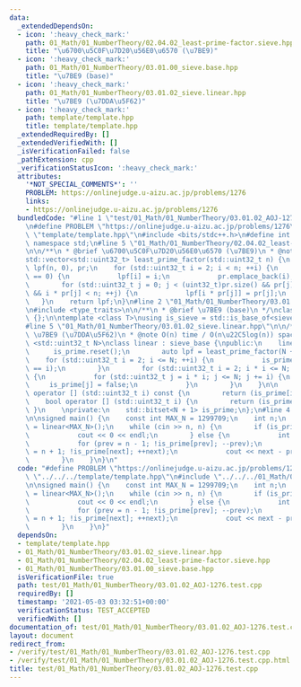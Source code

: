 ```yaml
---
data:
  _extendedDependsOn:
  - icon: ':heavy_check_mark:'
    path: 01_Math/01_NumberTheory/02.04.02_least-prime-factor.sieve.hpp
    title: "\u6700\u5C0F\u7D20\u56E0\u6570 (\u7BE9)"
  - icon: ':heavy_check_mark:'
    path: 01_Math/01_NumberTheory/03.01.00_sieve.base.hpp
    title: "\u7BE9 (base)"
  - icon: ':heavy_check_mark:'
    path: 01_Math/01_NumberTheory/03.01.02_sieve.linear.hpp
    title: "\u7BE9 (\u7DDA\u5F62)"
  - icon: ':heavy_check_mark:'
    path: template/template.hpp
    title: template/template.hpp
  _extendedRequiredBy: []
  _extendedVerifiedWith: []
  _isVerificationFailed: false
  _pathExtension: cpp
  _verificationStatusIcon: ':heavy_check_mark:'
  attributes:
    '*NOT_SPECIAL_COMMENTS*': ''
    PROBLEM: https://onlinejudge.u-aizu.ac.jp/problems/1276
    links:
    - https://onlinejudge.u-aizu.ac.jp/problems/1276
  bundledCode: "#line 1 \"test/01_Math/01_NumberTheory/03.01.02_AOJ-1276.test.cpp\"\
    \n#define PROBLEM \"https://onlinejudge.u-aizu.ac.jp/problems/1276\"\n#line 1\
    \ \"template/template.hpp\"\n#include <bits/stdc++.h>\n#define int int64_t\nusing\
    \ namespace std;\n#line 5 \"01_Math/01_NumberTheory/02.04.02_least-prime-factor.sieve.hpp\"\
    \n\n/**\n * @brief \u6700\u5C0F\u7D20\u56E0\u6570 (\u7BE9)\n * @note O(n)\n */\n\
    std::vector<std::uint32_t> least_prime_factor(std::uint32_t n) {\n    std::vector<std::uint32_t>\
    \ lpf(n, 0), pr;\n    for (std::uint32_t i = 2; i < n; ++i) {\n        if (lpf[i]\
    \ == 0) {\n            lpf[i] = i;\n            pr.emplace_back(i);\n        }\n\
    \        for (std::uint32_t j = 0; j < (uint32_t)pr.size() && pr[j] <= lpf[i]\
    \ && i * pr[j] < n; ++j) {\n            lpf[i * pr[j]] = pr[j];\n        }\n \
    \   }\n    return lpf;\n}\n#line 2 \"01_Math/01_NumberTheory/03.01.00_sieve.base.hpp\"\
    \n#include <type_traits>\n\n/**\n * @brief \u7BE9 (base)\n */\nclass sieve_base\
    \ {};\n\ntemplate <class T>\nusing is_sieve = std::is_base_of<sieve_base, T>;\n\
    #line 5 \"01_Math/01_NumberTheory/03.01.02_sieve.linear.hpp\"\n\n/**\n * @brief\
    \ \u7BE9 (\u7DDA\u5F62)\n * @note O(n) time / O(n\u22C5log(n)) space\n */\ntemplate\
    \ <std::uint32_t N>\nclass linear : sieve_base {\npublic:\n    linear() {\n  \
    \      is_prime.reset();\n        auto lpf = least_prime_factor(N + 1);\n    \
    \    for (std::uint32_t i = 2; i <= N; ++i) {\n            is_prime[i] = (lpf[i]\
    \ == i);\n        }\n        for (std::uint32_t i = 2; i * i <= N; ++i) if (is_prime[i])\
    \ {\n            for (std::uint32_t j = i * i; j <= N; j += i) {\n           \
    \     is_prime[j] = false;\n            }\n        }\n    }\n\n    const bool&\
    \ operator [] (std::uint32_t i) const {\n        return (is_prime[i]);\n    }\n\
    \    bool operator [] (std::uint32_t i) {\n        return (is_prime[i]);\n   \
    \ }\n    \nprivate:\n    std::bitset<N + 1> is_prime;\n};\n#line 4 \"test/01_Math/01_NumberTheory/03.01.02_AOJ-1276.test.cpp\"\
    \n\nsigned main() {\n    const int MAX_N = 1299709;\n    int n;\n    auto is_prime\
    \ = linear<MAX_N>();\n    while (cin >> n, n) {\n        if (is_prime[n]) {\n\
    \            cout << 0 << endl;\n        } else {\n            int prev, next;\n\
    \            for (prev = n - 1; !is_prime[prev]; --prev);\n            for (next\
    \ = n + 1; !is_prime[next]; ++next);\n            cout << next - prev << endl;\n\
    \        }\n    }\n}\n"
  code: "#define PROBLEM \"https://onlinejudge.u-aizu.ac.jp/problems/1276\"\n#include\
    \ \"../../../template/template.hpp\"\n#include \"../../../01_Math/01_NumberTheory/03.01.02_sieve.linear.hpp\"\
    \n\nsigned main() {\n    const int MAX_N = 1299709;\n    int n;\n    auto is_prime\
    \ = linear<MAX_N>();\n    while (cin >> n, n) {\n        if (is_prime[n]) {\n\
    \            cout << 0 << endl;\n        } else {\n            int prev, next;\n\
    \            for (prev = n - 1; !is_prime[prev]; --prev);\n            for (next\
    \ = n + 1; !is_prime[next]; ++next);\n            cout << next - prev << endl;\n\
    \        }\n    }\n}"
  dependsOn:
  - template/template.hpp
  - 01_Math/01_NumberTheory/03.01.02_sieve.linear.hpp
  - 01_Math/01_NumberTheory/02.04.02_least-prime-factor.sieve.hpp
  - 01_Math/01_NumberTheory/03.01.00_sieve.base.hpp
  isVerificationFile: true
  path: test/01_Math/01_NumberTheory/03.01.02_AOJ-1276.test.cpp
  requiredBy: []
  timestamp: '2021-05-03 03:32:51+00:00'
  verificationStatus: TEST_ACCEPTED
  verifiedWith: []
documentation_of: test/01_Math/01_NumberTheory/03.01.02_AOJ-1276.test.cpp
layout: document
redirect_from:
- /verify/test/01_Math/01_NumberTheory/03.01.02_AOJ-1276.test.cpp
- /verify/test/01_Math/01_NumberTheory/03.01.02_AOJ-1276.test.cpp.html
title: test/01_Math/01_NumberTheory/03.01.02_AOJ-1276.test.cpp
---
```

